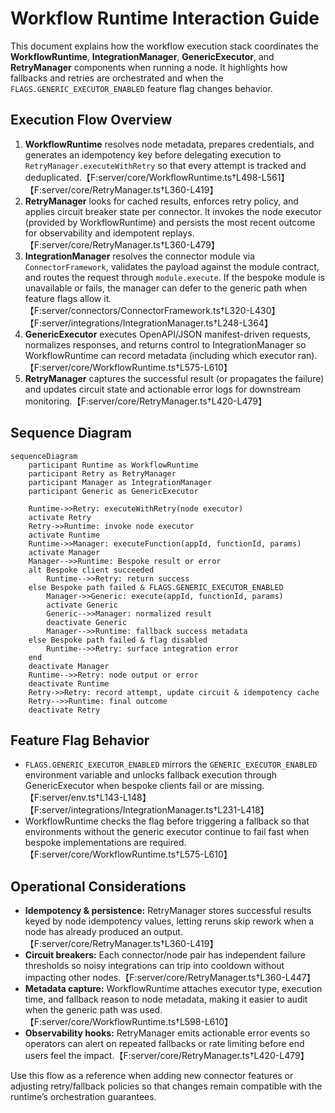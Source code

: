 # Workflow Runtime Interaction Guide

This document explains how the workflow execution stack coordinates the **WorkflowRuntime**, **IntegrationManager**, **GenericExecutor**, and **RetryManager** components when running a node. It highlights how fallbacks and retries are orchestrated and when the `FLAGS.GENERIC_EXECUTOR_ENABLED` feature flag changes behavior.

## Execution Flow Overview

1. **WorkflowRuntime** resolves node metadata, prepares credentials, and generates an idempotency key before delegating execution to `RetryManager.executeWithRetry` so that every attempt is tracked and deduplicated.【F:server/core/WorkflowRuntime.ts†L498-L561】【F:server/core/RetryManager.ts†L360-L419】
2. **RetryManager** looks for cached results, enforces retry policy, and applies circuit breaker state per connector. It invokes the node executor (provided by WorkflowRuntime) and persists the most recent outcome for observability and idempotent replays.【F:server/core/RetryManager.ts†L360-L479】
3. **IntegrationManager** resolves the connector module via `ConnectorFramework`, validates the payload against the module contract, and routes the request through `module.execute`. If the bespoke module is unavailable or fails, the manager can defer to the generic path when feature flags allow it.【F:server/connectors/ConnectorFramework.ts†L320-L430】【F:server/integrations/IntegrationManager.ts†L248-L364】
4. **GenericExecutor** executes OpenAPI/JSON manifest-driven requests, normalizes responses, and returns control to IntegrationManager so WorkflowRuntime can record metadata (including which executor ran).【F:server/core/WorkflowRuntime.ts†L575-L610】
5. **RetryManager** captures the successful result (or propagates the failure) and updates circuit state and actionable error logs for downstream monitoring.【F:server/core/RetryManager.ts†L420-L479】

## Sequence Diagram

```mermaid
sequenceDiagram
    participant Runtime as WorkflowRuntime
    participant Retry as RetryManager
    participant Manager as IntegrationManager
    participant Generic as GenericExecutor

    Runtime->>Retry: executeWithRetry(node executor)
    activate Retry
    Retry->>Runtime: invoke node executor
    activate Runtime
    Runtime->>Manager: executeFunction(appId, functionId, params)
    activate Manager
    Manager-->>Runtime: Bespoke result or error
    alt Bespoke client succeeded
        Runtime-->>Retry: return success
    else Bespoke path failed & FLAGS.GENERIC_EXECUTOR_ENABLED
        Manager->>Generic: execute(appId, functionId, params)
        activate Generic
        Generic-->>Manager: normalized result
        deactivate Generic
        Manager-->>Runtime: fallback success metadata
    else Bespoke path failed & flag disabled
        Runtime-->>Retry: surface integration error
    end
    deactivate Manager
    Runtime-->>Retry: node output or error
    deactivate Runtime
    Retry->>Retry: record attempt, update circuit & idempotency cache
    Retry-->>Runtime: final outcome
    deactivate Retry
```

## Feature Flag Behavior

- `FLAGS.GENERIC_EXECUTOR_ENABLED` mirrors the `GENERIC_EXECUTOR_ENABLED` environment variable and unlocks fallback execution through GenericExecutor when bespoke clients fail or are missing.【F:server/env.ts†L143-L148】【F:server/integrations/IntegrationManager.ts†L231-L418】
- WorkflowRuntime checks the flag before triggering a fallback so that environments without the generic executor continue to fail fast when bespoke implementations are required.【F:server/core/WorkflowRuntime.ts†L575-L610】

## Operational Considerations

- **Idempotency & persistence:** RetryManager stores successful results keyed by node idempotency values, letting reruns skip rework when a node has already produced an output.【F:server/core/RetryManager.ts†L360-L419】
- **Circuit breakers:** Each connector/node pair has independent failure thresholds so noisy integrations can trip into cooldown without impacting other nodes.【F:server/core/RetryManager.ts†L360-L447】
- **Metadata capture:** WorkflowRuntime attaches executor type, execution time, and fallback reason to node metadata, making it easier to audit when the generic path was used.【F:server/core/WorkflowRuntime.ts†L598-L610】
- **Observability hooks:** RetryManager emits actionable error events so operators can alert on repeated fallbacks or rate limiting before end users feel the impact.【F:server/core/RetryManager.ts†L420-L479】

Use this flow as a reference when adding new connector features or adjusting retry/fallback policies so that changes remain compatible with the runtime’s orchestration guarantees.
